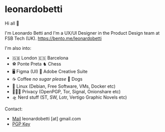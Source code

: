 # leonardobetti

Hi all :wave:

I'm Leonardo Betti and I'm a UX/UI Designer in the Product Design team at FSB Tech (UK).
https://bento.me/leonardobetti

I'm also into:
- 🇬🇧 London 🇪🇸 Barcelona
- ⚽️ Ponte Preta ♞ Chess
- 🖥️ Figma (UI) 🎨 Adobe Creative Suite
- ☕️ Coffee _no sugar please_  🐶 Dogs
- 📝 Linux (Debian, Free Software, VMs, Docker etc)
- 🕵🏻‍♂️ Privacy (OpenPGP, Tor, Signal, Onionshare etc)
- 🛸 Nerd stuff (ST, SW, Lotr, Vertigo Graphic Novels etc)



Contact:
- [Mail](https://www.leonardobetti.co.uk) leonardobetti [at] gmail.com
- [PGP Key](https://gist.github.com/leonardobetti/6f4d8be16f1fb1c1597bb50d1721410a)

